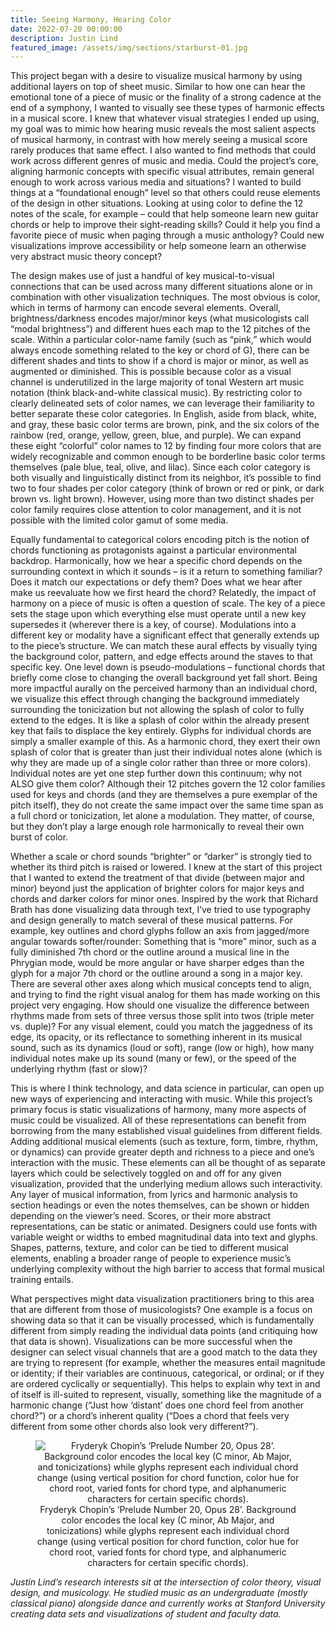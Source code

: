 ```yaml
---
title: Seeing Harmony, Hearing Color
date: 2022-07-20 00:00:00
description: Justin Lind
featured_image: /assets/img/sections/starburst-01.jpg
---
```


This project began with a desire to visualize musical harmony by using additional layers on top of sheet music. Similar to how one can hear the emotional tone of a piece of music or the finality of a strong cadence at the end of a symphony, I wanted to visually see these types of harmonic effects in a musical score. I knew that whatever visual strategies I ended up using, my goal was to mimic how hearing music reveals the most salient aspects of musical harmony, in contrast with how merely seeing a musical score rarely produces that same effect. I also wanted to find methods that could work across different genres of music and media. Could the project’s core, aligning harmonic concepts with specific visual attributes, remain general enough to work across various media and situations? I wanted to build things at a “foundational enough” level so that others could reuse elements of the design in other situations. Looking at using color to define the 12 notes of the scale, for example – could that help someone learn new guitar chords or help to improve their sight-reading skills? Could it help you find a favorite piece of music when paging through a music anthology? Could new visualizations improve accessibility or help someone learn an otherwise very abstract music theory concept?

The design makes use of just a handful of key musical-to-visual connections that can be used across many different situations alone or in combination with other visualization techniques. The most obvious is color, which in terms of harmony can encode several elements. Overall, brightness/darkness encodes major/minor keys (what musicologists call “modal brightness”) and different hues each map to the 12 pitches of the scale. Within a particular color-name family (such as “pink,” which would always encode something related to the key or chord of G), there can be different shades and tints to show if a chord is major or minor, as well as augmented or diminished. This is possible because color as a visual channel is underutilized in the large majority of tonal Western art music notation (think black-and-white classical music). By restricting color to clearly delineated sets of color names, we can leverage their familiarity to better separate these color categories. In English, aside from black, white, and gray, these basic color terms are brown, pink, and the six colors of the rainbow (red, orange, yellow, green, blue, and purple). We can expand these eight “colorful” color names to 12 by finding four more colors that are widely recognizable and common enough to be borderline basic color terms themselves (pale blue, teal, olive, and lilac). Since each color category is both visually and linguistically distinct from its neighbor, it’s possible to find two to four shades per color category (think of brown or red or pink, or dark brown vs. light brown). However, using more than two distinct shades per color family requires close attention to color management, and it is not possible with the limited color gamut of some media.

Equally fundamental to categorical colors encoding pitch is the notion of chords functioning as protagonists against a particular environmental backdrop. Harmonically, how we hear a specific chord depends on the surrounding context in which it sounds – is it a return to something familiar? Does it match our expectations or defy them? Does what we hear after make us reevaluate how we first heard the chord? Relatedly, the impact of harmony on a piece of music is often a question of scale. The key of a piece sets the stage upon which everything else must operate until a new key supersedes it (wherever there is a key, of course). Modulations into a different key or modality have a significant effect that generally extends up to the piece’s structure. We can match these aural effects by visually tying the background color, pattern, and edge effects around the staves to that specific key. One level down is pseudo-modulations – functional chords that briefly come close to changing the overall background yet fall short. Being more impactful aurally on the perceived harmony than an individual chord, we visualize this effect through changing the background immediately surrounding the tonicization but not allowing the splash of color to fully extend to the edges. It is like a splash of color within the already present key that fails to displace the key entirely. Glyphs for individual chords are simply a smaller example of this. As a harmonic chord, they exert their own splash of color that is greater than just their individual notes alone (which is why they are made up of a single color rather than three or more colors). Individual notes are yet one step further down this continuum; why not ALSO give them color? Although their 12 pitches govern the 12 color families used for keys and chords (and they are themselves a pure exemplar of the pitch itself), they do not create the same impact over the same time span as a full chord or tonicization, let alone a modulation. They matter, of course, but they don’t play a large enough role harmonically to reveal their own burst of color.

Whether a scale or chord sounds “brighter” or “darker” is strongly tied to whether its third pitch is raised or lowered. I knew at the start of this project that I wanted to extend the treatment of that divide (between major and minor) beyond just the application of brighter colors for major keys and chords and darker colors for minor ones. Inspired by the work that Richard Brath has done visualizing data through text, I’ve tried to use typography and design generally to match several of these musical patterns. For example, key outlines and chord glyphs follow an axis from jagged/more angular towards softer/rounder: Something that is “more” minor, such as a fully diminished 7th chord or the outline around a musical line in the Phrygian mode, would be more angular or have sharper edges than the glyph for a major 7th chord or the outline around a song in a major key. There are several other axes along which musical concepts tend to align, and trying to find the right visual analog for them has made working on this project very engaging. How should one visualize the difference between rhythms made from sets of three versus those split into twos (triple meter vs. duple)? For any visual element, could you match the jaggedness of its edge, its opacity, or its reflectance to something inherent in its musical sound, such as its dynamics (loud or soft), range (low or high), how many individual notes make up its sound (many or few), or the speed of the underlying rhythm (fast or slow)?

This is where I think technology, and data science in particular, can open up new ways of experiencing and interacting with music. While this project’s primary focus is static visualizations of harmony, many more aspects of music could be visualized. All of these representations can benefit from borrowing from the many established visual guidelines from different fields. Adding additional musical elements (such as texture, form, timbre, rhythm, or dynamics) can provide greater depth and richness to a piece and one’s interaction with the music. These elements can all be thought of as separate layers which could be selectively toggled on and off for any given visualization, provided that the underlying medium allows such interactivity. Any layer of musical information, from lyrics and harmonic analysis to section headings or even the notes themselves, can be shown or hidden depending on the viewer’s need. Scores, or their more abstract representations, can be static or animated. Designers could use fonts with variable weight or widths to embed magnitudinal data into text and glyphs. Shapes, patterns, texture, and color can be tied to different musical elements, enabling a broader range of people to experience music’s underlying complexity without the high barrier to access that formal musical training entails.

What perspectives might data visualization practitioners bring to this area that are different from those of musicologists? One example is a focus on showing data so that it can be visually processed, which is fundamentally different from simply reading the individual data points (and critiquing how that data is shown). Visualizations can be more successful when the designer can select visual channels that are a good match to the data they are trying to represent (for example, whether the measures entail magnitude or identity; if their variables are continuous, categorical, or ordinal; or if they are ordered cyclically or sequentially). This helps to explain why text in and of itself is ill-suited to represent, visually, something like the magnitude of a harmonic change (“Just how ‘distant’ does one chord feel from another chord?”) or a chord’s inherent quality (“Does a chord that feels very different from some other chords also look very different?”).

<center>
<figure>
	<img src="../assets/img/posts/lind_image_1Chopin Op28 No20 draft with color legend V6.jpg" alt="Fryderyk Chopin’s ‘Prelude Number 20, Opus 28’. Background color encodes the local key (C minor, Ab Major, and tonicizations) while glyphs represent each individual chord change (using vertical position for chord function, color hue for chord root, varied fonts for chord type, and alphanumeric characters for certain specific chords).">
	<figcaption>Fryderyk Chopin’s ‘Prelude Number 20, Opus 28’. Background color encodes the local key (C minor, Ab Major, and tonicizations) while glyphs represent each individual chord change (using vertical position for chord function, color hue for chord root, varied fonts for chord type, and alphanumeric characters for certain specific chords).</figcaption>
</figure>
</center>

*Justin Lind’s research interests sit at the intersection of color theory, visual design, and musicology. He studied music as an undergraduate (mostly classical piano) alongside dance and currently works at Stanford University creating data sets and visualizations of student and faculty data.*